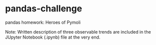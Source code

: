 # pandas-challenge
pandas homework: Heroes of Pymoli

Note: Written description of three observable trends are included in the JUpyter Notebook (.ipynb) file at the very end.

